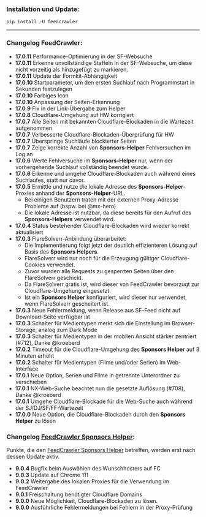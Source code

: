 ### Installation und Update:

`pip install -U feedcrawler`

---

### Changelog FeedCrawler:

- **17.0.11** Performance-Optimierung in der SF-Websuche
- **17.0.11** Erkenne unvollständige Staffeln in der SF-Websuche, um diese nicht vorzeitig als hinzugefügt zu markieren.
- **17.0.11** Update der Formkit-Abhängigkeit
- **17.0.10** Startparameter, um den ersten Suchlauf nach Programmstart in Sekunden festzulegen
- **17.0.10** Farbiges Icon
- **17.0.10** Anpassung der Seiten-Erkennung
- **17.0.9** Fix in der Link-Übergabe zum Helper
- **17.0.8** Cloudflare-Umgehung auf HW korrigiert
- **17.0.7** Alle Seiten mit bekannten Cloudflare-Blockaden in die Wartezeit aufgenommen
- **17.0.7** Verbesserte Cloudflare-Blockaden-Überprüfung für HW
- **17.0.7** Überspringe Suchläufe blockierter Seiten
- **17.0.7** Zeige korrekte Anzahl von **Sponsors-Helper** Fehlversuchen im Log an
- **17.0.6** Werte Fehlversuche im **Sponsors-Helper** nur, wenn der vorhergehende Suchlauf vollständig beendet wurde.
- **17.0.6** Erkenne und umgehe Cloudflare-Blockaden auch während eines Suchlaufes, statt nur davor.
- **17.0.5** Ermittle und nutze die lokale Adresse des **Sponsors-Helper**-Proxies anhand der **Sponsors-Helper**-URL.
  - Bei einigen Benutzern traten mit der externen Proxy-Adresse Probleme auf (bspw. bei @mx-hero)
  - Die lokale Adresse ist nutzbar, da diese bereits für den Aufruf des **Sponsors-Helpers** verwendet wird.
- **17.0.4** Status bestehender Cloudflare-Blockaden wird wieder korrekt aktualisiert
- **17.0.3** FlareSolverr-Anbindung überarbeitet:
  - Die Implementierung folgt jetzt der deutlich effizienteren Lösung auf Basis des **Sponsors Helpers**.
  - FlareSolverr wird nur noch für die Erzeugung gültiger Cloudflare-Cookies verwendet.
  - Zuvor wurden alle Requests zu gesperrten Seiten über den FlareSolverr geschickt.
  - Da FlareSolverr gratis ist, wird dieser von FeedCrawler bevorzugt zur Cloudflare-Umgehung eingesetzt.
  - Ist ein **Sponsors Helper** konfiguriert, wird dieser nur verwendet, wenn FlareSolverr gescheitert ist.
- **17.0.3** Neue Fehlermeldung, wenn Release aus SF-Feed nicht auf Download-Seite verfügbar ist 
- **17.0.3** Schalter für Medientypen merkt sich die Einstellung im Browser-Storage, analog zum Dark Mode
- **17.0.3** Schalter für Medientypen in der mobilen Ansicht stärker zentriert (#712), Danke @kroeberd
- **17.0.2** Timeout für die Cloudflare-Umgehung des **Sponsors Helper** auf 3 Minuten erhöht
- **17.0.2** Schalter für Medientypen (Filme und/oder Serien) im Web-Interface
- **17.0.1** Neue Option, Serien und Filme in getrennte Unterordner zu verschieben
- **17.0.1** NX-Web-Suche beachtet nun die gesetzte Auflösung (#708), Danke @kroeberd
- **17.0.1** Umgehe Cloudflare-Blockade für die Web-Suche auch während der SJ/DJ/SF/FF-Wartezeit
- **17.0.0** Neue Option, die Cloudflare-Blockaden durch den **Sponsors Helper** zu lösen

### Changelog [FeedCrawler Sponsors Helper](https://github.com/rix1337/FeedCrawler/wiki/5.-FeedCrawler-Sponsors-Helper):

Punkte, die den [FeedCrawler Sponsors Helper](https://github.com/rix1337/RSScrawler/wiki/5.-FeedCrawler-Sponsors-Helper)
betreffen, werden erst nach dessen Update aktiv.

- **9.0.4** Bugfix beim Auswählen des Wunschhosters auf FC
- **9.0.3** Update auf Chrome 111
- **9.0.2** Weitergabe des lokalen Proxies für die Verwendung im FeedCrawler
- **9.0.1** Freischaltung benötigter Cloudflare Domains
- **9.0.0** Neue Möglichkeit, Cloudflare-Blockaden zu lösen.
- **9.0.0** Ausführliche Fehlermeldungen bei Fehlern in der Proxy-Prüfung
